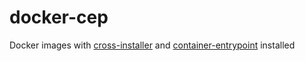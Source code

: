 # docker-cep
Docker images with [cross-installer](https://github.com/elifarley/cross-installer) and [container-entrypoint](https://github.com/elifarley/container-entrypoint) installed
